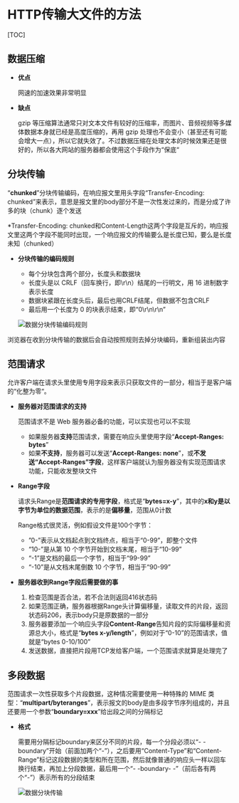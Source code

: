 # HTTP传输大文件的方法

[TOC]

## 数据压缩

- **优点**

  网速的加速效果非常明显

- **缺点**

  gzip 等压缩算法通常只对文本文件有较好的压缩率，而图片、音频视频等多媒体数据本身就已经是高度压缩的，再用 gzip 处理也不会变小（甚至还有可能会增大一点），所以它就失效了。不过数据压缩在处理文本的时候效果还是很好的，所以各大网站的服务器都会使用这个手段作为“保底“



## 分块传输

“**chunked**”分块传输编码，在响应报文里用头字段“Transfer-Encoding: chunked”来表示，意思是报文里的body部分不是一次性发过来的，而是分成了许多的块（chunk）逐个发送

*Transfer-Encoding: chunked和Content-Length这两个字段是互斥的，响应报文里这两个字段不能同时出现，一个响应报文的传输要么是长度已知，要么是长度未知（chunked）

- **分块传输的编码规则**

  -  每个分块包含两个部分，长度头和数据块
  - 长度头是以 CRLF（回车换行，即\r\n）结尾的一行明文，用 16 进制数字表示长度
  - 数据块紧跟在长度头后，最后也用CRLF结尾，但数据不包含CRLF
  - 最后用一个长度为 0 的块表示结束，即“0\r\n\r\n”

  ![数据分块传输编码规则](F:\前端笔记\studyNote\images\数据分块传输编码规则.jpg)

浏览器在收到分块传输的数据后会自动按照规则去掉分块编码，重新组装出内容



## 范围请求

允许客户端在请求头里使用专用字段来表示只获取文件的一部分，相当于是客户端的“化整为零“。

- **服务器对范围请求的支持**

  范围请求不是 Web 服务器必备的功能，可以实现也可以不实现

  - 如果服务器**支持**范围请求，需要在响应头里使用字段“**Accept-Ranges: bytes**”
  - 如果**不支持**，服务器可以发送“**Accept-Ranges: none**”，或**不发送“Accept-Ranges”字段**，这样客户端就认为服务器没有实现范围请求功能，只能收发整块文件

- **Range字段**

  请求头Range是**范围请求的专用字段**，格式是“**bytes=x-y**”，其中的**x和y是以字节为单位的数据范围**，表示的是**偏移量**，范围从0计数

  Range格式很灵活，例如假设文件是100个字节：

  - ”0-”表示从文档起点到文档终点，相当于“0-99”，即整个文件
  - “10-”是从第 10 个字节开始到文档末尾，相当于“10-99”
  - “-1”是文档的最后一个字节，相当于“99-99”
  - “-10”是从文档末尾倒数 10 个字节，相当于“90-99”

- **服务器收到Range字段后需要做的事**

  1. 检查范围是否合法，若不合法则返回416状态码
  2. 如果范围正确，服务器根据Range头计算偏移量，读取文件的片段，返回状态码206，表示body只是原数据的一部分
  3. 服务器要添加一个响应头字段**Content-Range**告知片段的实际偏移量和资源总大小，格式是“**bytes x-y/length**”，例如对于“0-10”的范围请求，值就是“bytes 0-10/100”
  4. 发送数据，直接把片段用TCP发给客户端，一个范围请求就算是处理完了



## 多段数据

范围请求一次性获取多个片段数据，这种情况需要使用一种特殊的 MIME 类型：“**multipart/byteranges**”，表示报文的body是由多段字节序列组成的，并且还要用一个参数“**boundary=xxx**”给出段之间的分隔标记

- **格式**

  需要用分隔标记boundary来区分不同的片段，每一个分段必须以“- -boundary”开始（前面加两个“-”），之后要用“Content-Type”和“Content-Range”标记这段数据的类型和所在范围，然后就像普通的响应头一样以回车换行结束，再加上分段数据，最后用一个“- -boundary- -”（前后各有两个“-”）表示所有的分段结束

  ![数据分块传输](F:\前端笔记\studyNote\images\数据分块传输多段数据.jpg)